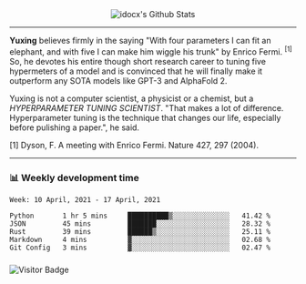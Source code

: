 <div align="center">
    <img align="center" src="https://github-readme-stats.vercel.app/api?username=idocx&show_icons=true&count_private=true&hide_border=true" alt="idocx's Github Stats"></img>
</div>

---

**Yuxing** believes firmly in the saying "With four parameters I can fit an elephant, and with five I can make him wiggle his trunk" by Enrico Fermi. <sup>[1]</sup> So, he devotes his entire though short research career to tuning five hypermeters of a model and is convinced that he will finally make it outperform any SOTA models like GPT-3 and AlphaFold 2.

Yuxing is not a computer scientist, a physicist or a chemist, but a *HYPERPARAMETER TUNING SCIENTIST*. "That makes a lot of difference. Hyperparameter tuning is the technique that changes our life, especially before pulishing a paper.", he said.

[1] Dyson, F. A meeting with Enrico Fermi. Nature 427, 297 (2004).


---

### 📊 Weekly development time
<!--START_SECTION:waka-->
```text
Week: 10 April, 2021 - 17 April, 2021

Python       1 hr 5 mins     ██████████▒░░░░░░░░░░░░░░   41.42 % 
JSON         45 mins         ███████░░░░░░░░░░░░░░░░░░   28.32 % 
Rust         39 mins         ██████▒░░░░░░░░░░░░░░░░░░   25.11 % 
Markdown     4 mins          ▓░░░░░░░░░░░░░░░░░░░░░░░░   02.68 % 
Git Config   3 mins          ▓░░░░░░░░░░░░░░░░░░░░░░░░   02.47 % 
```
<!--END_SECTION:waka-->

### 

![Visitor Badge](https://visitor-badge.laobi.icu/badge?page_id=idocx.idocx)